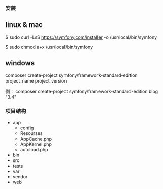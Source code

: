 ### 安装

## linux & mac

$ sudo curl -LsS https://symfony.com/installer -o /usr/local/bin/symfony

$ sudo chmod a+x /usr/local/bin/symfony

## windows 

composer create-project symfony/framework-standard-edition project_name project_version

例： composer create-project symfony/framework-standard-edition blog "3.4"

### 项目结构

- app
    - config
    - Resourses
    - AppCache.php
    - AppKernel.php
    - autoload.php
- bin
- src
- tests
- var
- vendor
- web
    
